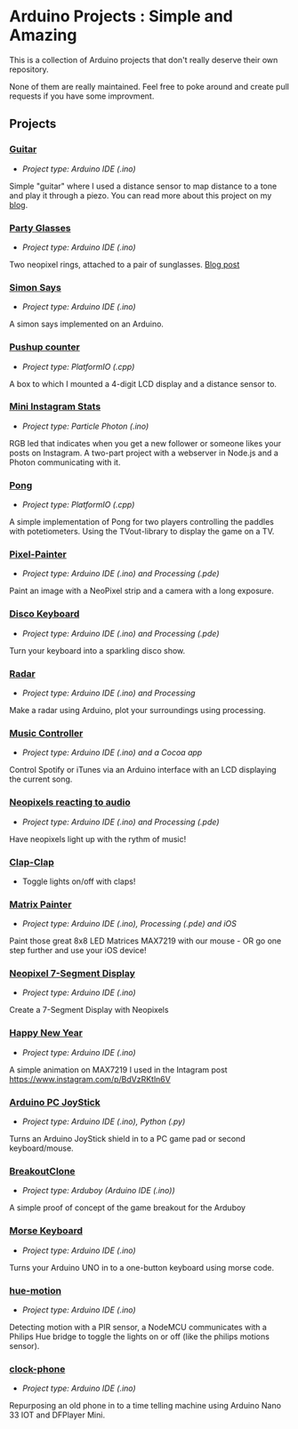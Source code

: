 # Arduino Projects : Simple and Amazing

This is a collection of Arduino projects that don't really deserve their own repository.

None of them are really maintained. Feel free to poke around and create pull requests if you have some improvment.

## Projects 

### [Guitar](../master/guitar)

* *Project type: Arduino IDE (.ino)*

Simple "guitar" where I used a distance sensor to map distance to a tone and play it through a piezo. You can read more about this project on my [blog](http://engineerish.com/post/148459701886/arduino-guitar).

### [Party Glasses](../master/party-glasses)

* *Project type: Arduino IDE (.ino)*

Two neopixel rings, attached to a pair of sunglasses. [Blog post](http://engineerish.com/post/151660128666/tutorial-party-glasses)

### [Simon Says](../master/simon-says)

* *Project type: Arduino IDE (.ino)*

A simon says implemented on an Arduino.

### [Pushup counter](../master/pushups)

* *Project type: PlatformIO (.cpp)*

A box to which I mounted a 4-digit LCD display and a distance sensor to.

### [Mini Instagram Stats](../master/mini-ig-stats)

* *Project type: Particle Photon (.ino)*

RGB led that indicates when you get a new follower or someone likes your posts on Instagram. A two-part project with a webserver in Node.js and a Photon communicating with it.

### [Pong](../master/pong)

* *Project type: PlatformIO (.cpp)*

A simple implementation of Pong for two players controlling the paddles with potetiometers. Using the TVout-library to display the game on a TV.

### [Pixel-Painter](../master/pixel-painter)

* *Project type: Arduino IDE (.ino) and Processing (.pde)*

Paint an image with a NeoPixel strip and a camera with a long exposure.

### [Disco Keyboard](../master/disco-keyboard)

* *Project type: Arduino IDE (.ino) and Processing (.pde)*

Turn your keyboard into a sparkling disco show.

### [Radar](../master/radar)

* *Project type: Arduino IDE (.ino) and Processing*

Make a radar using Arduino, plot your surroundings using processing.

### [Music Controller](../master/music-controller)

* *Project type: Arduino IDE (.ino) and a Cocoa app*

Control Spotify or iTunes via an Arduino interface with an LCD displaying the current song.

### [Neopixels reacting to audio](../master/neopixel-audio-react)

* *Project type: Arduino IDE (.ino) and Processing (.pde)*

Have neopixels light up with the rythm of music!

### [Clap-Clap](../master/clap-clap)

* Toggle lights on/off with claps!

### [Matrix Painter](../master/matrix-painter)

* *Project type: Arduino IDE (.ino), Processing (.pde) and iOS*

Paint those great 8x8 LED Matrices MAX7219 with our mouse - OR go one step further and use your iOS device!

### [Neopixel 7-Segment Display](../master/neo-segment)

* *Project type: Arduino IDE (.ino)*

Create a 7-Segment Display with Neopixels

### [Happy New Year](../master/happy-new-year)

* *Project type: Arduino IDE (.ino)*

A simple animation on MAX7219 I used in the Intagram post https://www.instagram.com/p/BdVzRKtln6V

### [Arduino PC JoyStick](../master/arduino-pc-joystick)

* *Project type: Arduino IDE (.ino), Python (.py)*

Turns an Arduino JoyStick shield in to a PC game pad or second keyboard/mouse.

### [BreakoutClone](../master/BreakoutClone)

* *Project type: Arduboy (Arduino IDE (.ino))*

A simple proof of concept of the game breakout for the Arduboy

### [Morse Keyboard](../master/morse-keyboard)

* *Project type: Arduino IDE (.ino)*

Turns your Arduino UNO in to a one-button keyboard using morse code.

### [hue-motion](../master/hue-motion)

* *Project type: Arduino IDE (.ino)*

Detecting motion with a PIR sensor, a NodeMCU communicates with a Philips Hue bridge to toggle the lights on or off (like the philips motions sensor).

### [clock-phone](../master/clock-phone)

* *Project type: Arduino IDE (.ino)*

Repurposing an old phone in to a time telling machine using Arduino Nano 33 IOT and DFPlayer Mini.
